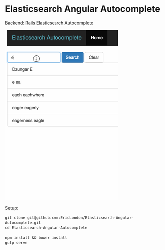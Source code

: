 # Elasticsearch Angular Autocomplete

[Backend: Rails Elasticsearch Autocomplete](https://github.com/EricLondon/Rails-Elasticsearch-Autocomplete)

![Elasticsearch Angular Autocomplete Screenshot](/autocomplete-screenshot.gif?raw=true "Elasticsearch Angular Autocomplete Screenshot")

Setup:
```
git clone git@github.com:EricLondon/Elasticsearch-Angular-Autocomplete.git
cd Elasticsearch-Angular-Autocomplete

npm install && bower install
gulp serve
```
